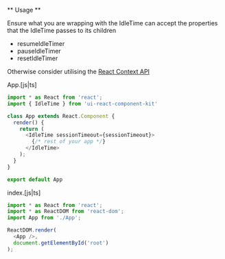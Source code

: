 ** Usage **

Ensure what you are wrapping with the IdleTime can accept the properties that the IdleTime passes to its children
* resumeIdleTimer
* pauseIdleTimer
* resetIdleTimer  

Otherwise consider utilising the [React Context API](https://reactjs.org/docs/context.html)

App.[js|ts]
```javascript static
import * as React from 'react';
import { IdleTime } from 'ui-react-component-kit'

class App extends React.Component {
  render() {
    return (
      <IdleTime sessionTimeout={sessionTimeout}>
        {/* rest of your app */}
      </IdleTime>
    );
  }
}

export default App
```

index.[js|ts]
```javascript static
import * as React from 'react';
import * as ReactDOM from 'react-dom';
import App from './App';

ReactDOM.render(
  <App />,
  document.getElementById('root')
);
```